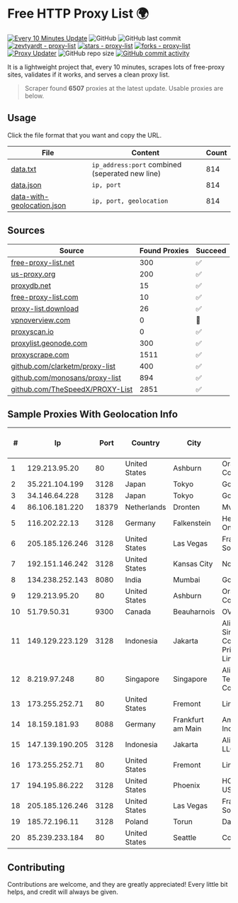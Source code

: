 
# Free HTTP Proxy List 🌍

[![Every 10 Minutes Update](https://github.com/mertguvencli/http-proxy-list/actions/workflows/main.yml/badge.svg?branch=main)](https://github.com/mertguvencli/http-proxy-list/actions/workflows/main.yml)
![GitHub](https://img.shields.io/github/license/mertguvencli/http-proxy-list)
![GitHub last commit](https://img.shields.io/github/last-commit/mertguvencli/http-proxy-list)
[![zevtyardt - proxy-list](https://img.shields.io/static/v1?label=zevtyardt&message=proxy-list&color=blue&logo=github)](https://github.com/zevtyardt/proxy-list "Go to GitHub repo")
[![stars - proxy-list](https://img.shields.io/github/stars/zevtyardt/proxy-list?style=social)](https://github.com/zevtyardt/proxy-list)
[![forks - proxy-list](https://img.shields.io/github/forks/zevtyardt/proxy-list?style=social)](https://github.com/zevtyardt/proxy-list)
[![Proxy Updater](https://github.com/zevtyardt/proxy-list/workflows/Proxy%20Updater/badge.svg)](https://github.com/zevtyardt/proxy-list/actions?query=workflow:"Proxy+Updater")
![GitHub repo size](https://img.shields.io/github/repo-size/zevtyardt/proxy-list)
[![GitHub commit activity](https://img.shields.io/github/commit-activity/m/zevtyardt/proxy-list?logo=commits)](https://github.com/zevtyardt/proxy-list/commits/main)

It is a lightweight project that, every 10 minutes, scrapes lots of free-proxy sites, validates if it works, and serves a clean proxy list.

> Scraper found **6507** proxies at the latest update. Usable proxies are below.

## Usage

Click the file format that you want and copy the URL.

|File|Content|Count|
|----|-------|-----|
|[data.txt](https://raw.githubusercontent.com/mertguvencli/http-proxy-list/main/proxy-list/data.txt)|`ip_address:port` combined (seperated new line)|814|
|[data.json](https://raw.githubusercontent.com/mertguvencli/http-proxy-list/main/proxy-list/data.json)|`ip, port`|814|
|[data-with-geolocation.json](https://raw.githubusercontent.com/mertguvencli/http-proxy-list/main/proxy-list/data-with-geolocation.json)|`ip, port, geolocation`|814|

## Sources

|Source|Found Proxies|Succeed|
|------|-------------|-------|
|[free-proxy-list.net](https://free-proxy-list.net)|300|✅|
|[us-proxy.org](https://www.us-proxy.org)|200|✅|
|[proxydb.net](http://proxydb.net)|15|✅|
|[free-proxy-list.com](https://free-proxy-list.com/?page=&port=&type%5B%5D=http&type%5B%5D=https&up_time=0&search=Search)|10|✅|
|[proxy-list.download](https://www.proxy-list.download/HTTP)|26|✅|
|[vpnoverview.com](https://vpnoverview.com/privacy/anonymous-browsing/free-proxy-servers)|0|🚫|
|[proxyscan.io](https://www.proxyscan.io)|0|✅|
|[proxylist.geonode.com](https://proxylist.geonode.com/api/proxy-list?limit=300&page=1&sort_by=lastChecked&sort_type=desc&protocols=http,https)|300|✅|
|[proxyscrape.com](https://api.proxyscrape.com/v2/?request=displayproxies&protocol=http&timeout=10000&country=all&ssl=all&anonymity=all)|1511|✅|
|[github.com/clarketm/proxy-list](https://raw.githubusercontent.com/clarketm/proxy-list/master/proxy-list-raw.txt)|400|✅|
|[github.com/monosans/proxy-list](https://raw.githubusercontent.com/monosans/proxy-list/main/proxies/http.txt)|894|✅|
|[github.com/TheSpeedX/PROXY-List](https://raw.githubusercontent.com/TheSpeedX/PROXY-List/master/http.txt)|2851|✅|


## Sample Proxies With Geolocation Info

|#|Ip|Port|Country|City|Internet Service Provider|
|-|--|----|-------|----|-------------------------|
|1|129.213.95.20|80|United States|Ashburn|Oracle Corporation|
|2|35.221.104.199|3128|Japan|Tokyo|Google LLC|
|3|34.146.64.228|3128|Japan|Tokyo|Google LLC|
|4|86.106.181.220|18379|Netherlands|Dronten|Mvps LTD|
|5|116.202.22.13|3128|Germany|Falkenstein|Hetzner Online GmbH|
|6|205.185.126.246|3128|United States|Las Vegas|FranTech Solutions|
|7|192.151.146.242|3128|United States|Kansas City|Nocix, LLC|
|8|134.238.252.143|8080|India|Mumbai|Google LLC|
|9|129.213.95.20|80|United States|Ashburn|Oracle Corporation|
|10|51.79.50.31|9300|Canada|Beauharnois|OVH SAS|
|11|149.129.223.129|3128|Indonesia|Jakarta|Alibaba.com Singapore E-Commerce Private Limited|
|12|8.219.97.248|80|Singapore|Singapore|Alibaba (US) Technology Co., Ltd.|
|13|173.255.252.71|80|United States|Fremont|Linode, LLC|
|14|18.159.181.93|8088|Germany|Frankfurt am Main|Amazon.com, Inc.|
|15|147.139.190.205|3128|Indonesia|Jakarta|Alibaba.com LLC|
|16|173.255.252.71|80|United States|Fremont|Linode, LLC|
|17|194.195.86.222|3128|United States|Phoenix|HOSTINGER US|
|18|205.185.126.246|3128|United States|Las Vegas|FranTech Solutions|
|19|185.72.196.11|3128|Poland|Torun|Data Space|
|20|85.239.233.184|80|United States|Seattle|Contabo Inc.|



## Contributing

Contributions are welcome, and they are greatly appreciated! Every
little bit helps, and credit will always be given.

